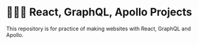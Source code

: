 # 🧘🏻‍♀️ React, GraphQL, Apollo Projects

This repository is for practice of making websites with React, GraphQL and Apollo.
